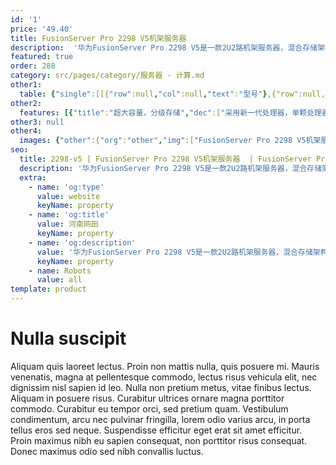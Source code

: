 ```yaml
---
id: '1'
price: '49.40'
title: FusionServer Pro 2298 V5机架服务器
description:  '华为FusionServer Pro 2298 V5是一款2U2路机架服务器，混合存储架构，数据分级存储。该机架服务器适用于热温冷数据分级部署、历史数据归档等业务需求，凭借高效设计，在确保卓越计算性能的同时，提供灵活、超大容量的本地存储扩展能力，降低数据存储成本。'
featured: true
order: 288
category: src/pages/category/服务器 - 计算.md
other1: 
  table: {"single":[[{"row":null,"col":null,"text":"型号"},{"row":null,"col":"3","text":"FusionServer Pro 2298 V5"}],[{"row":null,"col":null,"text":"形态"},{"row":null,"col":"3","text":"2U机架服务器"}],[{"row":null,"col":null,"text":"处理器"},{"row":null,"col":"3","text":"1/2个第一代英特尔®至强®可扩展处理3100/4100/5100/6100/8100系列，最高205W\n1/2个第二代英特尔®至强®可扩展处理3200/4200/5200/6200/8200系列，最高205W\n"}],[{"row":null,"col":null,"text":"内存"},{"row":null,"col":"3","text":"12个DDR4内存插槽，最高2933MT/s"}],[{"row":null,"col":null,"text":"本地存储"},{"row":null,"col":"3","text":"前端：\n• 可以配置24个3.5英寸SAS/SATA硬盘，支持热插拔和单盘上下电控制\n后端：\n• 可以配置4个2.5英寸SAS/SATA/NVMe硬盘，支持热插拔\n支持Flash存储：\n• 双M.2 SSD"}],[{"row":null,"col":null,"text":"RAID支持"},{"row":null,"col":"3","text":"后置4个SAS/SATA硬盘可选配支持RAID0、1、10、1E，提供RAID级别迁移、磁盘漫游、自诊断、Web远程设置等功能"}],[{"row":null,"col":null,"text":"网络"},{"row":null,"col":"3","text":"板载网卡：2个10GE接口与2个GE接口\n灵活插卡：可选配1个OCP2.0标准网卡"}],[{"row":null,"col":null,"text":"PCIe扩展"},{"row":null,"col":"3","text":"最多5个PCIe 3.0扩展槽位，包括1个RAID卡专用的PCIe扩展卡，1个灵活OCP2.0标准网卡"}],[{"row":null,"col":null,"text":"风扇"},{"row":null,"col":"3","text":"5个热拔插风扇，支持N+1冗余"}],[{"row":null,"col":null,"text":"电源"},{"row":null,"col":"3","text":"可配置2个冗余热插拔电源，支持1+1冗余，可选规格如下：\n• 900W AC白金电源（输入：100V AC～240V AC或192V DC～288V DC）\n• 1500W AC白金电源\n- 1000W（输入：100V AC～127V AC）\n- 1500W（输入：200V AC～240V AC或192V DC～288V DC）"}],[{"row":null,"col":null,"text":"管理"},{"row":null,"col":"3","text":"• 华为iBMC芯片集成1个专用管理GE网口，提供全面的故障诊断、自动化运维、硬件安全加固等管理特性\n• iBMC支持Redﬁsh、SNMP、IPMI2.0等标准接口；提供基于HTML5/VNC KVM的远程管理界面；支持免CD部署和Agentless特性简化管理复杂度\n• 可选配华为FusionDirector管理软件，提供无状态计算、OS批量部署、固件自动升级等高级管理特性，实现全生命周期智能化、自动化管理"}],[{"row":null,"col":null,"text":"安装套件  "},{"row":null,"col":"3","text":"支持L型滑道、可伸缩滑道"}],[{"row":null,"col":null,"text":"尺寸(高x宽x深)"},{"row":null,"col":"3","text":"机箱尺寸：86.1 mm×447 mm×890 mm"}],[{"row":null,"col":null,"text":"工作温度"},{"row":null,"col":"3","text":"5ºC - 35ºC（符合ASHRAE A2标准）"}]]}
other2:
  features: [{"title":"超大容量，分级存储","dec":["采用新一代处理器，单颗处理器计算性能较上一代提升最高达40%；支持12条DDR4内存；支持24*3.5”+4*2.5”本地磁盘配置；支持2*GE+2*10GE的板载网络，满足98%应用场景的网络需求。"]},{"title":"智慧节能，优化能效","dec":["专利的DEMT智能功耗管理技术，采用部件休眠、PID节能调速、电源主备供电等多维度节能措施，节省整机功耗高达15%；采用80PLUS®白金高能效电源模块，高达94%的能效转换率，并通过中国节能环保产品认证。"]},{"title":"智能管理，开放集成","dec":["全生命周期智能运维，FDM深度故障诊断技术，核心部件故障诊断准确率达93%；板载网卡满足网络高IO业务所需，配置简洁；标准化开放接口及开发指南，易于第三方管理软件无缝集成。"]}]
other3: null
other4:
  images: {"other":{"org":"other","img":["FusionServer Pro 2298 V5机架服务器.png"]}}
seo:
  title: 2298-v5 | FusionServer Pro 2298 V5机架服务器  | FusionServer Pro机架服务器 | FusionServer Pro智能服务器 | 服务器 - 计算 | 数据中心
  description: '华为FusionServer Pro 2298 V5是一款2U2路机架服务器，混合存储架构，数据分级存储。该机架服务器适用于热温冷数据分级部署、历史数据归档等业务需求，凭借高效设计，在确保卓越计算性能的同时，提供灵活、超大容量的本地存储扩展能力，降低数据存储成本。'
  extra:
    - name: 'og:type'
      value: website
      keyName: property
    - name: 'og:title'
      value: 河南网田
      keyName: property
    - name: 'og:description'
      value: '华为FusionServer Pro 2298 V5是一款2U2路机架服务器，混合存储架构，数据分级存储。该机架服务器适用于热温冷数据分级部署、历史数据归档等业务需求，凭借高效设计，在确保卓越计算性能的同时，提供灵活、超大容量的本地存储扩展能力，降低数据存储成本。'
      keyName: property
    - name: Robots
      value: all
template: product
---
```


# Nulla suscipit

Aliquam quis laoreet lectus. Proin non mattis nulla, quis posuere mi. Mauris venenatis, magna at pellentesque commodo, lectus risus vehicula elit, nec dignissim nisl sapien id leo. Nulla non pretium metus, vitae finibus lectus. Aliquam in posuere risus. Curabitur ultrices ornare magna porttitor commodo. Curabitur eu tempor orci, sed pretium quam. Vestibulum condimentum, arcu nec pulvinar fringilla, lorem odio varius arcu, in porta tellus eros sed neque. Suspendisse efficitur eget erat sit amet efficitur. Proin maximus nibh eu sapien consequat, non porttitor risus consequat. Donec maximus odio sed nibh convallis luctus.
